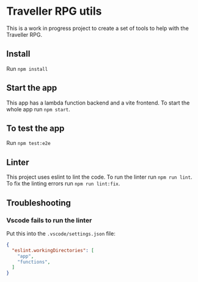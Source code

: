 # Traveller RPG utils
This is a work in progress project to create a set of tools to help with the Traveller RPG.

## Install
Run `npm install`

## Start the app
This app has a lambda function backend and a vite frontend. To start the whole app run `npm start`.

## To test the app
Run `npm test:e2e`

## Linter
This project uses eslint to lint the code. To run the linter run `npm run lint`. To fix the linting errors run `npm run lint:fix`.

## Troubleshooting

### Vscode fails to run the linter
Put this into the `.vscode/settings.json` file:
```json
{
  "eslint.workingDirectories": [
    "app",
    "functions",
  ]
}
```
